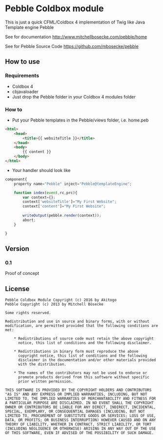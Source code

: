 # Pebble Coldbox module
This is just a quick CFML/Coldbox 4 implementation of Twig like Java Template engine Pebble

See for documentation http://www.mitchellbosecke.com/pebble/home

See for Pebble Source Code https://github.com/mbosecke/pebble

## How to use
### Requirements
- Coldbox 4
- cbjavaloader
- Just drop the Pebble folder in your Coldbox 4 modules folder

### How to
- Put your Pebble templates in the Pebble/views folder, i.e. home.peb
```html
<html>
	<head>
		<title>{{ websiteTitle }}</title>
	</head>
	<body>
		{{ content }}
	</body>
</html>
```

- Your handler should look like
```js
component{
    property name="Pebble" inject="Pebble@templateEngine";

	function index(event,rc,prc){
		var context={};
		context['websiteTitle']="My First Website";
		context['content']="My First Website";
		
		writeOutput(pebble.render(context));
		abort;
	}

}
```

## Version
### 0.1
Proof of concept

## License

    Pebble Coldbox Module Copyright (c) 2016 by Akitogo
    Pebble Copyright (c) 2013 by Mitchell Bösecke

    Some rights reserved.

    Redistribution and use in source and binary forms, with or without
    modification, are permitted provided that the following conditions are
    met:
    
        * Redistributions of source code must retain the above copyright
          notice, this list of conditions and the following disclaimer.
    
        * Redistributions in binary form must reproduce the above
          copyright notice, this list of conditions and the following
          disclaimer in the documentation and/or other materials provided
          with the distribution.
    
        * The names of the contributors may not be used to endorse or
          promote products derived from this software without specific
          prior written permission.
    
    THIS SOFTWARE IS PROVIDED BY THE COPYRIGHT HOLDERS AND CONTRIBUTORS
    "AS IS" AND ANY EXPRESS OR IMPLIED WARRANTIES, INCLUDING, BUT NOT
    LIMITED TO, THE IMPLIED WARRANTIES OF MERCHANTABILITY AND FITNESS FOR
    A PARTICULAR PURPOSE ARE DISCLAIMED. IN NO EVENT SHALL THE COPYRIGHT
    OWNER OR CONTRIBUTORS BE LIABLE FOR ANY DIRECT, INDIRECT, INCIDENTAL,
    SPECIAL, EXEMPLARY, OR CONSEQUENTIAL DAMAGES (INCLUDING, BUT NOT
    LIMITED TO, PROCUREMENT OF SUBSTITUTE GOODS OR SERVICES; LOSS OF USE,
    DATA, OR PROFITS; OR BUSINESS INTERRUPTION) HOWEVER CAUSED AND ON ANY
    THEORY OF LIABILITY, WHETHER IN CONTRACT, STRICT LIABILITY, OR TORT
    (INCLUDING NEGLIGENCE OR OTHERWISE) ARISING IN ANY WAY OUT OF THE USE
    OF THIS SOFTWARE, EVEN IF ADVISED OF THE POSSIBILITY OF SUCH DAMAGE.